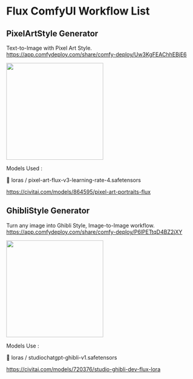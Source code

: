 
# Flux ComfyUI Workflow List



## PixelArtStyle Generator

Text-to-Image with Pixel Art Style.
https://app.comfydeploy.com/share/comfy-deploy/Uw3KgFEAChhEBjE6

<img src="https://github.com/user-attachments/assets/01c06740-2c0b-4ef0-8eca-6cfa1ac216a1" width="256"/>

Models Used :

📁 loras / pixel-art-flux-v3-learning-rate-4.safetensors

https://civitai.com/models/864595/pixel-art-portraits-flux



## GhibliStyle Generator

Turn any image into Ghibli Style, Image-to-Image workflow.
https://app.comfydeploy.com/share/comfy-deploy/P6lPETtqD4BZ2jXY

<img src="https://github.com/user-attachments/assets/08ad722b-0979-4139-9a97-48ae076f65c2" width="256"/>


Models Use :

📁 loras / studiochatgpt-ghibli-v1.safetensors

https://civitai.com/models/720376/studio-ghibli-dev-flux-lora



